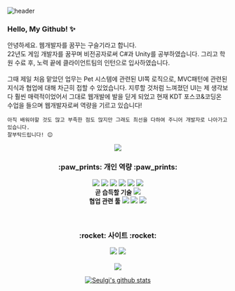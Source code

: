 ![header](https://capsule-render.vercel.app/api?type=waving&color=auto&height=200&section=header&text=Seulgi's&nbsp;Profile&fontSize=60&animation=fadeIn&fontColor=323931&fontAlignY=38)
### Hello, My Github! :sparkles:
안녕하세요. 웹개발자를 꿈꾸는 구슬기라고 합니다. <br/>
22년도 게임 개발자를 꿈꾸며 비전공자로써 C#과 Unity를 공부하였습니다. 그리고 학원 수료 후, 노력 끝에 클라이언트팀의 인턴으로 입사하였습니다.<br/><br/>
그때 제일 처음 맡았던 업무는 Pet 시스템에 관련된 UI쪽 로직으로, MVC패턴에 관련된 지식과 협업에 대해 차근히 접할 수 있었습니다. 지루할 것처럼 느껴졌던 UI는 제 생각보다 훨씬 매력적이었어서 그대로 웹개발에 발을 딛게 되었고 현재 KDT 포스코&코딩온 수업을 들으며 웹개발자로써 역량을 기르고 있습니다! <br/>
```
아직 배워야할 것도 많고 부족한 점도 많지만 그래도 최선을 다하여 주니어 개발자로 나아가고 있습니다.
잘부탁드립니다! 😌
```

<div align="center">

[![](https://hits.seeyoufarm.com/api/count/incr/badge.svg?url=https%3A%2F%2Fgithub.com%2Fguseulgi%2Fguseulgi&count_bg=%2375D82A&title_bg=%23636363&icon=github.svg&icon_color=%23FFFFFF&title=Customers&edge_flat=true)](https://hits.seeyoufarm.com)

<h3>:paw_prints: 개인 역량 :paw_prints:</h3>
<img src="https://img.shields.io/badge/HTML5-E34F26?style=flat-square&logo=HTML5&logoColor=white"/>
<img src="https://img.shields.io/badge/CSS3-1572B6?style=flat-square&logo=CSS3&logoColor=white"/>
<img src="https://img.shields.io/badge/Javascript-F7DF1E?style=flat-square&logo=JavaScript&logoColor=black"/>
<img src="https://img.shields.io/badge/C&nbsp;Sharp-3f0097?style=flat-square&logo=CSharp&logoColor=white"/>
<img src="https://img.shields.io/badge/Unity-000?style=flat-square&logo=Unity&logoColor=white"/>
<img src="https://img.shields.io/badge/Node.js-69cf00?style=flat-square&logo=Node.js&logoColor=white"/>
<br/>
<span><strong>곧 습득할 기술</strong></sapn> 
<img src="https://img.shields.io/badge/React-61DAFB?style=flat-square&logo=React&logoColor=black"/>
<br/>
<span><strong>협업 관련 툴</strong></sapn> 
<img src="https://img.shields.io/badge/Git-F05032?style=flat-square&logo=Git&logoColor=white"/>
<img src="https://img.shields.io/badge/GitHub-181717?style=flat-square&logo=Github&logoColor=white"/>
<img src="https://img.shields.io/badge/Sourcetree-0052CC?style=flat-square&logo=Sourcetree&logoColor=white"/>
<br/><br/>

#
<h3>:rocket: 사이트 :rocket:</h3>
<a href="https://shiny-mantis-d77.notion.site/ab257620a741482dbeed2be00ec81786" target="_blank" title="Seulgi's Notion"><img src="https://img.shields.io/badge/Notion-black?style=flat-square&logo=Notion&logoColor=white"/></a>
<a href="https://front-kuli.tistory.com/" target="_blank" title="Seulgi's Tistory"><img src="https://img.shields.io/badge/Tistory-black?style=flat-square&logo=Tistory&logoColor=white"/></a>
<br/><br/>
<picture>
<source 
  srcset="https://github-readme-stats.vercel.app/api?username=guseulgi&show_icons=true&theme=vue"
  media="(prefers-color-scheme: dark)"/>
<source
  srcset="https://github-readme-stats.vercel.app/api?username=guseulgi&show_icons=true"
  media="(prefers-color-scheme: light), (prefers-color-scheme: no-preference)"/>
<img src="https://github-readme-stats.vercel.app/api?username=guseulgi&show_icons=true"/>
</picture>

[![Seulgi's github stats](https://github-readme-stats.vercel.app/api/top-langs/?username=guseulgi&show_icons=true&hide_border=true&title_color=004386&icon_color=004386&layout=compact)](https://github.com/guseulgi)

</div>



